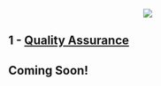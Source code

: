 <!-- ## Learning Journey -->
<p align="center">
  <img  src="https://github.com/kokurate/learning-journey/assets/85746411/1eb9890d-e194-4157-9bb2-0854cdb371c8">
</p>


## 1 - [Quality Assurance](https://github.com/kokurate/learning-journey/blob/main/Quality%20Assurance.md)
## Coming Soon!




